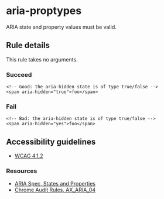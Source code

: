 aria-proptypes
==============

ARIA state and property values must be valid.

Rule details
------------

This rule takes no arguments.

### Succeed

    <!-- Good: the aria-hidden state is of type true/false -->
    <span aria-hidden="true">foo</span>

### Fail

    <!-- Bad: the aria-hidden state is of type true/false -->
    <span aria-hidden="yes">foo</span>

Accessibility guidelines
------------------------

-   [WCAG 4.1.2](https://www.w3.org/WAI/WCAG21/Understanding/name-role-value)

### Resources

-   [ARIA Spec, States and Properties](https://www.w3.org/TR/wai-aria/#states_and_properties)
-   [Chrome Audit Rules, AX\_ARIA\_04](https://github.com/GoogleChrome/accessibility-developer-tools/wiki/Audit-Rules#ax_aria_04)
